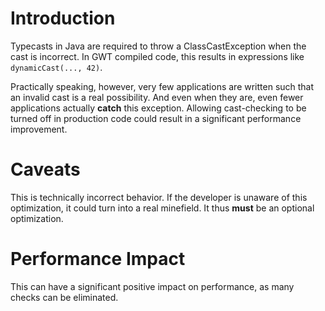 # Introduction

Typecasts in Java are required to throw a ClassCastException when the cast is incorrect. In GWT compiled code, this results in expressions like `dynamicCast(..., 42)`.

Practically speaking, however, very few applications are written such that an invalid cast is a real possibility. And even when they are, even fewer applications actually **catch** this exception. Allowing cast-checking to be turned off in production code could result in a significant performance improvement.

# Caveats

This is technically incorrect behavior. If the developer is unaware of this optimization, it could turn into a real minefield. It thus **must** be an optional optimization.

# Performance Impact

This can have a significant positive impact on performance, as many checks can be eliminated.